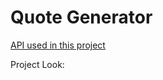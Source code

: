 # Quote Generator

[API used in this project](https://github.com/lukePeavey/quotable)

Project Look:

